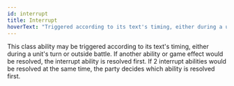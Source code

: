 ```yaml
---
id: interrupt
title: Interrupt
hoverText: "Triggered according to its text's timing, either during a unit's turn or outside battle. If another ability or game effect would be resolved, the interrupt ability is resolved first. If 2 interrupt abilities would be resolved at the same time, the party decides which ability is resolved first."
---
```


This class ability may be triggered according to its text's timing, either during a unit's turn or outside battle. If another ability or game effect would be resolved, the interrupt ability is resolved first. If 2 interrupt abilities would be resolved at the same time, the party decides which ability is resolved first.